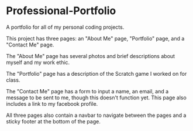 # Professional-Portfolio

A portfolio for all of my personal coding projects.

This project has three pages: an "About Me" page, "Portfolio" page, and a "Contact Me" page.

The "About Me" page has several photos and brief descriptions about myself and my work ethic.

The "Portfolio" page has a description of the Scratch game I worked on for class.

The "Contact Me" page has a form to input a name, an email, and a message to be sent to me, though this doesn't function yet. This page also includes a link to my facebook profile.

All three pages also contain a navbar to navigate between the pages and a sticky footer at the bottom of the page.